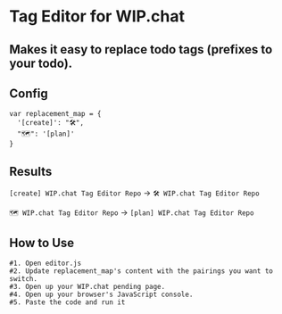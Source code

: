 Tag Editor for WIP.chat
===

Makes it easy to replace todo tags (prefixes to your todo).
---

## Config ##

```
var replacement_map = {
  '[create]': "🛠️",
  "🗺️": '[plan]'
}
```

## Results ##

`[create] WIP.chat Tag Editor Repo` -> `🛠️ WIP.chat Tag Editor Repo`

`🗺️ WIP.chat Tag Editor Repo` -> `[plan] WIP.chat Tag Editor Repo`


How to Use
---

```
#1. Open editor.js
#2. Update replacement_map's content with the pairings you want to switch.
#3. Open up your WIP.chat pending page.
#4. Open up your browser's JavaScript console.
#5. Paste the code and run it
```